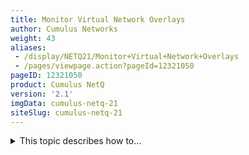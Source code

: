 ```yaml
---
title: Monitor Virtual Network Overlays
author: Cumulus Networks
weight: 43
aliases:
 - /display/NETQ21/Monitor+Virtual+Network+Overlays
 - /pages/viewpage.action?pageId=12321050
pageID: 12321050
product: Cumulus NetQ
version: '2.1'
imgData: cumulus-netq-21
siteSlug: cumulus-netq-21
---
```

<details>

With NetQ, a network administrator can monitor virtual network
components in the data center, including VXLAN, EVPN, and LNV software
constructs. NetQ provides the ability to:

  - Manage virtual constructs: view the performance and status of
    VXLANs, EVPN, and LNV

  - Validate overlay communication paths

It helps answer questions such as:

  - Is my overlay configured and operating correctly?

  - Is my control plane configured correctly?

  - Can device A reach device B?

{{%notice info%}}

Lightweight network virtualization (LNV) was deprecated in Cumulus Linux
3.7.4 and will be removed in Cumulus Linux 4.0.0. Cumulus NetQ will
continue to support and return LNV data as long as you are running a
supported version of Cumulus Linux earlier than 4.0.0. For information
on the support timeline, read this [knowledge base
article](https://support.cumulusnetworks.com/hc/en-us/articles/217132357-Cumulus-Linux-Release-Versioning-and-Support-Policy).

{{%/notice%}}

<span style="color: #36424a;"> Contents </span>

<summary>This topic describes how to... </summary>

## <span>Monitor Virtual Extensible LANs</span>

Virtual Extensible LANs (VXLANs) provide a way to create a virtual
network on top of layer 2 and layer 3 technologies. It is intended for
organizations, such as data centers, that require larger scale without
additional infrastructure and more flexibility than is available with
existing infrastructure equipment. With NetQ, you can monitor the
current and historical configuration and status of your VXLANs using the
following command:

    netq [<hostname>] show vxlan [vni <text-vni>] [around <text-time>] [json]
    netq show interfaces type vxlan [state <remote-interface-state>] [around <text-time>] [json]
    netq <hostname> show interfaces type vxlan [state <remote-interface-state>] [around <text-time>] [count] [json]
    netq [<hostname>] show events [level info|level error|level warning|level critical|level debug] type vxlan [between <text-time> and <text-endtime>] [json]

{{%notice info%}}

When entering a time value, you must include a numeric value *and* the
unit of measure:

  - d: day(s)

  - h: hour(s)

  - m: minute(s)

  - s: second(s)

  - now

For time ranges, the `<text-time>` is the most recent time and the
`<text-endtime>` is the oldest time. The values do not have to have the
same unit of measure.

{{%/notice%}}

### <span>View All VXLANs in Your Network</span>

You can view a list of configured VXLANs for all devices, including the
VNI (VXLAN network identifier), protocol, address of associated VTEPs
(VXLAN tunnel endpoint), replication list, and the last time it was
changed. You can also view VXLAN information for a given device by
adding a hostname to the `show` command. You can filter the results by
VNI.

This example shows all configured VXLANs across the network. In this
network, there are three VNIs (13, 24, and 104001) associated with three
VLANs (13, 24, 4001), EVPN is the virtual protocol deployed, and the
configuration was last changed around 23 hours ago.

    cumulus@switch:~$ netq show vxlan
    Matching vxlan records:
    Hostname          VNI        Protoc VTEP IP          VLAN   Replication List                    Last Changed
                                 ol
    ----------------- ---------- ------ ---------------- ------ ----------------------------------- -------------------------
    exit01            104001     EVPN   10.0.0.41        4001                                       Fri Feb  8 01:35:49 2019
    exit02            104001     EVPN   10.0.0.42        4001                                       Fri Feb  8 01:35:49 2019
    leaf01            13         EVPN   10.0.0.112       13     10.0.0.134(leaf04, leaf03)          Fri Feb  8 01:35:49 2019
    leaf01            24         EVPN   10.0.0.112       24     10.0.0.134(leaf04, leaf03)          Fri Feb  8 01:35:49 2019
    leaf01            104001     EVPN   10.0.0.112       4001                                       Fri Feb  8 01:35:49 2019
    leaf02            13         EVPN   10.0.0.112       13     10.0.0.134(leaf04, leaf03)          Fri Feb  8 01:35:49 2019
    leaf02            24         EVPN   10.0.0.112       24     10.0.0.134(leaf04, leaf03)          Fri Feb  8 01:35:49 2019
    leaf02            104001     EVPN   10.0.0.112       4001                                       Fri Feb  8 01:35:49 2019
    leaf03            13         EVPN   10.0.0.134       13     10.0.0.112(leaf02, leaf01)          Fri Feb  8 01:35:49 2019
    leaf03            24         EVPN   10.0.0.134       24     10.0.0.112(leaf02, leaf01)          Fri Feb  8 01:35:49 2019
    leaf03            104001     EVPN   10.0.0.134       4001                                       Fri Feb  8 01:35:49 2019
    leaf04            13         EVPN   10.0.0.134       13     10.0.0.112(leaf02, leaf01)          Fri Feb  8 01:35:49 2019
    leaf04            24         EVPN   10.0.0.134       24     10.0.0.112(leaf02, leaf01)          Fri Feb  8 01:35:49 2019
    leaf04            104001     EVPN   10.0.0.134       4001                                       Fri Feb  8 01:35:49 2019

This example shows the events and configuration changes that have
occurred on the VXLANs in your network in the last 24 hours. In this
case, the EVPN configuration was added to each of the devices in the
last 24 hours.

    cumulus@switch:~$ netq show events type vxlan between now and 24h
    Matching vxlan records:
    Hostname          VNI        Protoc VTEP IP          VLAN   Replication List                    DB State   Last Changed
                                 ol
    ----------------- ---------- ------ ---------------- ------ ----------------------------------- ---------- -------------------------
    exit02            104001     EVPN   10.0.0.42        4001                                       Add        Fri Feb  8 01:35:49 2019
    exit02            104001     EVPN   10.0.0.42        4001                                       Add        Fri Feb  8 01:35:49 2019
    exit02            104001     EVPN   10.0.0.42        4001                                       Add        Fri Feb  8 01:35:49 2019
    exit02            104001     EVPN   10.0.0.42        4001                                       Add        Fri Feb  8 01:35:49 2019
    exit02            104001     EVPN   10.0.0.42        4001                                       Add        Fri Feb  8 01:35:49 2019
    exit02            104001     EVPN   10.0.0.42        4001                                       Add        Fri Feb  8 01:35:49 2019
    exit02            104001     EVPN   10.0.0.42        4001                                       Add        Fri Feb  8 01:35:49 2019
    exit01            104001     EVPN   10.0.0.41        4001                                       Add        Fri Feb  8 01:35:49 2019
    exit01            104001     EVPN   10.0.0.41        4001                                       Add        Fri Feb  8 01:35:49 2019
    exit01            104001     EVPN   10.0.0.41        4001                                       Add        Fri Feb  8 01:35:49 2019
    exit01            104001     EVPN   10.0.0.41        4001                                       Add        Fri Feb  8 01:35:49 2019
    exit01            104001     EVPN   10.0.0.41        4001                                       Add        Fri Feb  8 01:35:49 2019
    exit01            104001     EVPN   10.0.0.41        4001                                       Add        Fri Feb  8 01:35:49 2019
    exit01            104001     EVPN   10.0.0.41        4001                                       Add        Fri Feb  8 01:35:49 2019
    exit01            104001     EVPN   10.0.0.41        4001                                       Add        Fri Feb  8 01:35:49 2019
    leaf04            104001     EVPN   10.0.0.134       4001                                       Add        Fri Feb  8 01:35:49 2019
    leaf04            104001     EVPN   10.0.0.134       4001                                       Add        Fri Feb  8 01:35:49 2019
    leaf04            104001     EVPN   10.0.0.134       4001                                       Add        Fri Feb  8 01:35:49 2019
    leaf04            104001     EVPN   10.0.0.134       4001                                       Add        Fri Feb  8 01:35:49 2019
    leaf04            104001     EVPN   10.0.0.134       4001                                       Add        Fri Feb  8 01:35:49 2019
    leaf04            104001     EVPN   10.0.0.134       4001                                       Add        Fri Feb  8 01:35:49 2019
    leaf04            104001     EVPN   10.0.0.134       4001                                       Add        Fri Feb  8 01:35:49 2019
    leaf04            13         EVPN   10.0.0.134       13     10.0.0.112()                        Add        Fri Feb  8 01:35:49 2019
    leaf04            13         EVPN   10.0.0.134       13     10.0.0.112()                        Add        Fri Feb  8 01:35:49 2019
    leaf04            13         EVPN   10.0.0.134       13     10.0.0.112()                        Add        Fri Feb  8 01:35:49 2019
    leaf04            13         EVPN   10.0.0.134       13     10.0.0.112()                        Add        Fri Feb  8 01:35:49 2019
    leaf04            13         EVPN   10.0.0.134       13     10.0.0.112()                        Add        Fri Feb  8 01:35:49 2019
    leaf04            13         EVPN   10.0.0.134       13     10.0.0.112()                        Add        Fri Feb  8 01:35:49 2019
    leaf04            13         EVPN   10.0.0.134       13     10.0.0.112()                        Add        Fri Feb  8 01:35:49 2019
    ...

Consequently, if you looked for the VXLAN configuration and status for
last week, you would find either another configuration or no
configuration. This example shows that no VXLAN configuration was
present.

    cumulus@switch:~$ netq show vxlan around 7d
     
    No matching vxlan records found

You can filter the list of VXLANs to view only those associated with a
particular VNI. This example shows the configured VXLANs for *VNI 24*.

    cumulus@switch:~$ netq show vxlan vni 24
    Matching vxlan records:
    Hostname          VNI        Protoc VTEP IP          VLAN   Replication List                    Last Changed
                                 ol
    ----------------- ---------- ------ ---------------- ------ ----------------------------------- -------------------------
    leaf01            24         EVPN   10.0.0.112       24     10.0.0.134(leaf04, leaf03)          Fri Feb  8 01:35:49 2019
    leaf02            24         EVPN   10.0.0.112       24     10.0.0.134(leaf04, leaf03)          Fri Feb  8 01:35:49 2019
    leaf03            24         EVPN   10.0.0.134       24     10.0.0.112(leaf02, leaf01)          Fri Feb  8 01:35:49 2019
    leaf04            24         EVPN   10.0.0.134       24     10.0.0.112(leaf02, leaf01)          Fri Feb  8 01:35:49 2019

### <span>View the Interfaces Associated with VXLANs</span>

You can view detailed information about the VXLAN interfaces using the
`netq show interface` command. You can also view this information for a
given device by adding a hostname to the `show` command. This example
shows the detailed VXLAN interface information for the leaf02 switch.

    cumulus@switch:~$ netq leaf02 show interfaces type vxlan 
    Matching link records:
    Hostname          Interface                 Type             State      VRF             Details                             Last Changed
    ----------------- ------------------------- ---------------- ---------- --------------- ----------------------------------- -------------------------
    leaf02            vni13                     vxlan            up         default         VNI: 13, PVID: 13, Master: bridge,  Fri Feb  8 01:35:49 2019
                                                                                            VTEP: 10.0.0.112, MTU: 9000
    leaf02            vni24                     vxlan            up         default         VNI: 24, PVID: 24, Master: bridge,  Fri Feb  8 01:35:49 2019
                                                                                            VTEP: 10.0.0.112, MTU: 9000
    leaf02            vxlan4001                 vxlan            up         default         VNI: 104001, PVID: 4001,            Fri Feb  8 01:35:49 2019
                                                                                            Master: bridge, VTEP: 10.0.0.112,
                                                                                            MTU: 1500

## <span>Monitor EVPN</span>

EVPN (Ethernet Virtual Private Network) enables network administrators
in the data center to deploy a virtual layer 2 bridge overlay on top of
layer 3 IP networks creating access, or tunnel, between two locations.
This connects devices in different layer 2 domains or sites running
VXLANs and their associated underlays. With NetQ, you can monitor the
configuration and status of the EVPN setup using the `netq show evpn`
command. You can filter the EVPN information by a VNI (VXLAN network
identifier), and view the current information or for a time in the past.
The command also enables visibility into changes that have occurred in
the configuration during a specific timeframe. The syntax for the
command is:

    netq [<hostname>] show evpn [vni <text-vni>] [mac-consistency] [around <text-time>] [json]
    netq [<hostname>] show events [level info|level error|level warning|level critical|level debug] type vxlan [between <text-time> and <text-endtime>] [json]

{{%notice info%}}

When entering a time value, you must include a numeric value *and* the
unit of measure:

  - d: day(s)

  - h: hour(s)

  - m: minute(s)

  - s: second(s)

  - now

For time ranges, the `<text-time>` is the most recent time and the
`<text-endtime>` is the oldest time. The values do not have to have the
same unit of measure.

{{%/notice%}}

For more information about and configuration of EVPN in your data
center, refer to the [Cumulus Linux
EVPN](/display/NETQ21/Ethernet+Virtual+Private+Network+-+EVPN) topic.

### <span>View the Status of EVPN</span>

You can view the configuration and status of your EVPN overlay across
your network or for a particular device. This example shows the
configuration and status for all devices, including the associated VNI,
VTEP address, the import and export route (showing the BGP ASN and VNI
path), and the last time a change was made for each device running EVPN.
Use the *hostname* variable to view the configuration and status for a
single device.

    cumulus@switch:~$ netq show evpn
    Matching evpn records:
    Hostname          VNI        VTEP IP          In Kernel Export RT        Import RT        Last Changed
    ----------------- ---------- ---------------- --------- ---------------- ---------------- -------------------------
    leaf01            33         27.0.0.22        yes       197:33           197:33           Fri Feb  8 01:48:27 2019
    leaf01            34         27.0.0.22        yes       197:34           197:34           Fri Feb  8 01:48:27 2019
    leaf01            35         27.0.0.22        yes       197:35           197:35           Fri Feb  8 01:48:27 2019
    leaf01            36         27.0.0.22        yes       197:36           197:36           Fri Feb  8 01:48:27 2019
    leaf01            37         27.0.0.22        yes       197:37           197:37           Fri Feb  8 01:48:27 2019
    leaf01            38         27.0.0.22        yes       197:38           197:38           Fri Feb  8 01:48:27 2019
    leaf01            39         27.0.0.22        yes       197:39           197:39           Fri Feb  8 01:48:27 2019
    leaf01            40         27.0.0.22        yes       197:40           197:40           Fri Feb  8 01:48:27 2019
    leaf01            41         27.0.0.22        yes       197:41           197:41           Fri Feb  8 01:48:27 2019
    leaf01            42         27.0.0.22        yes       197:42           197:42           Fri Feb  8 01:48:27 2019
    leaf02            33         27.0.0.23        yes       198:33           198:33           Thu Feb  7 18:31:41 2019
    leaf02            34         27.0.0.23        yes       198:34           198:34           Thu Feb  7 18:31:41 2019
    leaf02            35         27.0.0.23        yes       198:35           198:35           Thu Feb  7 18:31:41 2019
    leaf02            36         27.0.0.23        yes       198:36           198:36           Thu Feb  7 18:31:41 2019
    leaf02            37         27.0.0.23        yes       198:37           198:37           Thu Feb  7 18:31:41 2019
    leaf02            38         27.0.0.23        yes       198:38           198:38           Thu Feb  7 18:31:41 2019
    leaf02            39         27.0.0.23        yes       198:39           198:39           Thu Feb  7 18:31:41 2019
    leaf02            40         27.0.0.23        yes       198:40           198:40           Thu Feb  7 18:31:41 2019
    leaf02            41         27.0.0.23        yes       198:41           198:41           Thu Feb  7 18:31:41 2019
    leaf02            42         27.0.0.23        yes       198:42           198:42           Thu Feb  7 18:31:41 2019
    ...

### <span>View the Status of EVPN for a Given VNI</span>

You can filter the full device view to focus on a single VNI. This
example only shows the EVPN configuration and status for VNI 42.

    cumulus@switch:~$ netq show evpn vni 42
    Matching evpn records:
    Hostname          VNI        VTEP IP          In Kernel Export RT        Import RT        Last Changed
    ----------------- ---------- ---------------- --------- ---------------- ---------------- -------------------------
    leaf01            42         27.0.0.22        yes       197:42           197:42           Thu Feb 14 00:48:24 2019
    leaf02            42         27.0.0.23        yes       198:42           198:42           Wed Feb 13 18:14:49 2019
    leaf11            42         36.0.0.24        yes       199:42           199:42           Wed Feb 13 18:14:22 2019
    leaf12            42         36.0.0.24        yes       200:42           200:42           Wed Feb 13 18:14:27 2019
    leaf21            42         36.0.0.26        yes       201:42           201:42           Wed Feb 13 18:14:33 2019
    leaf22            42         36.0.0.26        yes       202:42           202:42           Wed Feb 13 18:14:37 2019

### <span>View EVPN Events</span>

You can view status and configuration change events for the EVPN
protocol service using the `netq show events` command. This example
shows the events that have occurred in the last 48 hours.

    cumulus@switch:/$ netq show events type evpn between now and 48h
    Matching events records:
    Hostname          Message Type Severity Message                             Timestamp
    ----------------- ------------ -------- ----------------------------------- -------------------------
    torc-21           evpn         info     VNI 33 state changed from down to u 1d:8h:16m:29s
                                            p
    torc-12           evpn         info     VNI 41 state changed from down to u 1d:8h:16m:35s
                                            p
    torc-11           evpn         info     VNI 39 state changed from down to u 1d:8h:16m:41s
                                            p
    tor-1             evpn         info     VNI 37 state changed from down to u 1d:8h:16m:47s
                                            p
    tor-2             evpn         info     VNI 42 state changed from down to u 1d:8h:16m:51s
                                            p
    torc-22           evpn         info     VNI 39 state changed from down to u 1d:8h:17m:40s
                                            p
    ...

## <span>Monitor LNV</span>

Lightweight Network Virtualization (LNV) is a technique for deploying
[VXLANs](https://docs.cumulusnetworks.com/display/DRAFT37/Network+Virtualization)
without a central controller on bare metal switches. LNV enables data
center network administrators and operators to create a data path
between bridges on top of a layer 3 fabric. With NetQ, you can monitor
the configuration and status of the LNV setup using the `netq show lnv`
command. You can view the current information or for a time in the past.
The command also enables visibility into changes that have occurred in
the configuration during a specific timeframe. The syntax for the
command is:

    netq [<hostname>] show lnv [around <text-time>] [json]
    netq [<hostname>] show events [level info|level error|level warning|level critical|level debug] type lnv [between <text-time> and <text-endtime>] [json]

### <span>View LNV Status</span>

You can view the configuration and status of your LNV overlay across
your network or for a particular device. This example shows the
configuration and status of LNV across the network, including the role
each node plays, replication mode, number of peers and VNIs, and the
last time the configuration was changed.

    cumulus@switch:~$ netq show lnv
    Matching LNV session records are:
    Hostname          Role       ReplMode State      #Peers #VNIs  Last Changed
    ----------------- ---------- -------- ---------- ------ ------ -------------------------
    spine01           SND        HER      up         3      6      Thu Feb  7 18:31:31 2019
    spine02           SND        HER      up         3      6      Thu Feb  7 18:31:31 2019
    spine03           SND        HER      up         3      6      Thu Feb  7 18:31:31 2019
    leaf01            RD         HER      up         4      6      Thu Feb  7 18:31:31 2019
    leaf02            RD         HER      up         4      6      Thu Feb  7 18:31:31 2019
    leaf11            RD         HER      up         0      0      Thu Feb  7 18:31:31 2019
    leaf12            RD         HER      up         4      6      Thu Feb  7 18:31:31 2019
    leaf21            RD         HER      up         4      6      Thu Feb  7 18:31:31 2019
    leaf22            RD         HER      up         4      6      Thu Feb  7 18:31:31 2019

### <span>View LNV Status in the Past</span>

You can view the status in the past using the `around` keyword. This
example shows the status of LNV about 30 minutes ago.

    cumulus@switch:~$ netq show lnv around 30m
    Matching LNV session records are:
    Hostname          Role       ReplMode State      #Peers #VNIs  Last Changed
    ----------------- ---------- -------- ---------- ------ ------ -------------------------
    spine01           SND        HER      up         3      6      Thu Feb  7 18:31:31 2019
    spine02           SND        HER      up         3      6      Thu Feb  7 18:31:31 2019
    spine03           SND        HER      up         3      6      Thu Feb  7 18:31:31 2019
    leaf01            RD         HER      up         4      6      Thu Feb  7 18:31:31 2019
    leaf02            RD         HER      up         4      6      Thu Feb  7 18:31:31 2019
    leaf11            RD         HER      up         4      6      Thu Feb  7 18:31:31 2019
    leaf12            RD         HER      up         4      6      Thu Feb  7 18:31:31 2019
    leaf21            RD         HER      up         4      6      Thu Feb  7 18:31:31 2019
    leaf22            RD         HER      up         4      6      Thu Feb  7 18:31:31 2019

For more information about and configuration of LNV, refer to the
[Cumulus Linux LNV
Overview](https://docs.cumulusnetworks.com/display/DRAFT37/Lightweight+Network+Virtualization+Overview)
topic.

<article id="html-search-results" class="ht-content" style="display: none;">

</article>

<footer id="ht-footer">

</footer>

</details>
